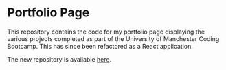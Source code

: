 # Portfolio Page

This repository contains the code for my portfolio page displaying the various projects completed as part of the University of Manchester Coding Bootcamp. This has since been refactored as a React application.

The new repository is available [here](https://github.com/Ross-mc/react-portfolio).
